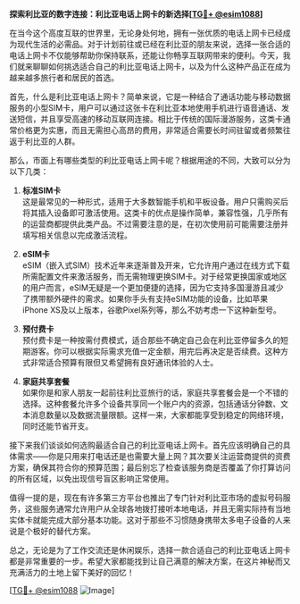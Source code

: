 **探索利比亚的数字连接：利比亚电话上网卡的新选择[[TG💪+ @esim1088](https://t.me/s/esim1088)]**

在当今这个高度互联的世界里，无论身处何地，拥有一张优质的电话上网卡已经成为现代生活的必需品。对于计划前往或已经在利比亚的朋友来说，选择一张合适的电话上网卡不仅能够帮助你保持联系，还能让你畅享互联网带来的便利。今天，我们就来聊聊如何挑选适合自己的利比亚电话上网卡，以及为什么这种产品正在成为越来越多旅行者和居民的首选。

首先，什么是利比亚电话上网卡？简单来说，它是一种结合了通话功能与移动数据服务的小型SIM卡，用户可以通过这张卡在利比亚本地使用手机进行语音通话、发送短信，并且享受高速的移动互联网连接。相比于传统的国际漫游服务，这类卡通常价格更为实惠，而且无需担心高昂的费用，非常适合需要长时间驻留或者频繁往返于利比亚的人群。

那么，市面上有哪些类型的利比亚电话上网卡呢？根据用途的不同，大致可以分为以下几类：

1. **标准SIM卡**  
   这是最常见的一种形式，适用于大多数智能手机和平板设备。用户只需购买后将其插入设备即可激活使用。这类卡的优点是操作简单，兼容性强，几乎所有的运营商都提供此类产品。不过需要注意的是，在初次使用前可能需要注册并填写相关信息以完成激活流程。

2. **eSIM卡**  
   eSIM（嵌入式SIM）技术近年来逐渐普及开来，它允许用户通过在线方式下载所需配置文件来激活服务，而无需物理更换SIM卡。对于经常更换国家或地区的用户而言，eSIM无疑是一个更加便捷的选择，因为它支持多国漫游且减少了携带额外硬件的需求。如果你手头有支持eSIM功能的设备，比如苹果iPhone XS及以上版本，谷歌Pixel系列等，那么不妨考虑一下这种新型号。

3. **预付费卡**  
   预付费卡是一种按需付费模式，适合那些不确定自己会在利比亚停留多久的短期游客。你可以根据实际需求充值一定金额，用完后再决定是否续费。这种方式非常适合预算有限但又希望拥有良好通讯体验的人士。

4. **家庭共享套餐**  
   如果你是和家人朋友一起前往利比亚旅行的话，家庭共享套餐会是一个不错的选择。这种套餐允许多个设备共享同一个账户内的资源，包括通话分钟数、文本消息数量以及数据流量限额。这样一来，大家都能享受到稳定的网络环境，同时还能节省开支。

接下来我们谈谈如何选购最适合自己的利比亚电话上网卡。首先应该明确自己的具体需求——你是只用来打电话还是也需要大量上网？其次要关注运营商提供的资费方案，确保其符合你的预算范围；最后别忘了检查该服务商是否覆盖了你打算访问的所有区域，以免出现信号盲区影响正常使用。

值得一提的是，现在有许多第三方平台也推出了专门针对利比亚市场的虚拟号码服务，这些服务通常允许用户从全球各地拨打接听本地电话，并且无需实际持有当地实体卡就能完成大部分基本功能。这对于那些不习惯随身携带太多电子设备的人来说是个极好的替代方案。

总之，无论是为了工作交流还是休闲娱乐，选择一款合适自己的利比亚电话上网卡都是非常重要的一步。希望大家都能找到让自己满意的解决方案，在这片神秘而又充满活力的土地上留下美好的回忆！ 

[[TG💪+ @esim1088](https://t.me/s/esim1088) ![Image](https://i.postimg.cc/4NQfJmqS/Snipaste-2025-05-13-00-14-12.png)]